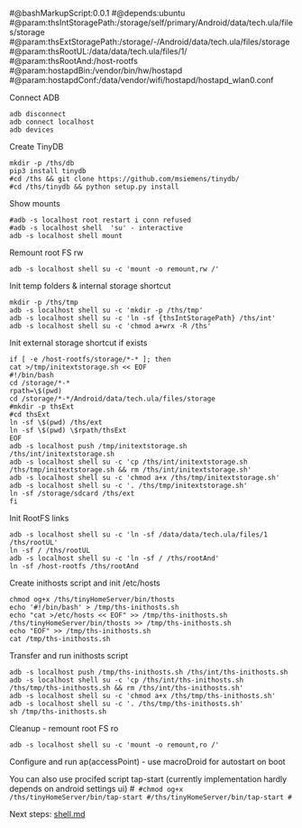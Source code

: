 
#@bashMarkupScript:0.0.1
#@depends:ubuntu
#@param:thsIntStoragePath:/storage/self/primary/Android/data/tech.ula/files/storage
#@param:thsExtStoragePath:/storage/*-*/Android/data/tech.ula/files/storage
#@param:thsRootUL:/data/data/tech.ula/files/1/
#@param:thsRootAnd:/host-rootfs
#@param:hostapdBin:/vendor/bin/hw/hostapd
#@param:hostapdConf:/data/vendor/wifi/hostapd/hostapd_wlan0.conf

Connect ADB
```
adb disconnect 
adb connect localhost
adb devices
```

Create TinyDB
```
mkdir -p /ths/db
pip3 install tinydb
#cd /ths && git clone https://github.com/msiemens/tinydb/
#cd /ths/tinydb && python setup.py install
```

Show mounts
```
#adb -s localhost root restart i conn refused
#adb -s localhost shell  'su' - interactive
adb -s localhost shell mount
```

Remount root FS rw
```
adb -s localhost shell su -c 'mount -o remount,rw /'
```

Init temp folders & internal storage shortcut
```
mkdir -p /ths/tmp
adb -s localhost shell su -c 'mkdir -p /ths/tmp'
adb -s localhost shell su -c 'ln -sf {thsIntStoragePath} /ths/int'
adb -s localhost shell su -c 'chmod a+wrx -R /ths'
```

Init external storage shortcut if exists
```
if [ -e /host-rootfs/storage/*-* ]; then 
cat >/tmp/initextstorage.sh << EOF
#!/bin/bash
cd /storage/*-*
rpath=\$(pwd)
cd /storage/*-*/Android/data/tech.ula/files/storage
#mkdir -p thsExt
#cd thsExt
ln -sf \$(pwd) /ths/ext
ln -sf \$(pwd) \$rpath/thsExt
EOF
adb -s localhost push /tmp/initextstorage.sh /ths/int/initextstorage.sh
adb -s localhost shell su -c 'cp /ths/int/initextstorage.sh /ths/tmp/initextstorage.sh && rm /ths/int/initextstorage.sh'
adb -s localhost shell su -c 'chmod a+x /ths/tmp/initextstorage.sh'
adb -s localhost shell su -c '. /ths/tmp/initextstorage.sh'
ln -sf /storage/sdcard /ths/ext
fi
```

Init RootFS links
```
adb -s localhost shell su -c 'ln -sf /data/data/tech.ula/files/1 /ths/rootUL'
ln -sf / /ths/rootUL
adb -s localhost shell su -c 'ln -sf / /ths/rootAnd'
ln -sf /host-rootfs /ths/rootAnd
```


Create inithosts script and init /etc/hosts
```
chmod og+x /ths/tinyHomeServer/bin/thosts
echo '#!/bin/bash' > /tmp/ths-inithosts.sh
echo "cat >/etc/hosts << EOF" >> /tmp/ths-inithosts.sh
/ths/tinyHomeServer/bin/thosts >> /tmp/ths-inithosts.sh 
echo "EOF" >> /tmp/ths-inithosts.sh 
cat /tmp/ths-inithosts.sh 
```

Transfer and run inithosts script
```
adb -s localhost push /tmp/ths-inithosts.sh /ths/int/ths-inithosts.sh 
adb -s localhost shell su -c 'cp /ths/int/ths-inithosts.sh /ths/tmp/ths-inithosts.sh && rm /ths/int/ths-inithosts.sh'
adb -s localhost shell su -c 'chmod a+x /ths/tmp/ths-inithosts.sh'
adb -s localhost shell su -c '. /ths/tmp/ths-inithosts.sh'
sh /tmp/ths-inithosts.sh
```

Cleanup - remount root FS ro
```
adb -s localhost shell su -c 'mount -o remount,ro /'
```

Configure and run ap(accessPoint) - use macroDroid for autostart on boot

You can also use procifed script tap-start (currently implementation hardly depends on android settings ui)
#```
#chmod og+x /ths/tinyHomeServer/bin/tap-start
#/ths/tinyHomeServer/bin/tap-start
#```

Next steps: [shell.md](shell.md)




